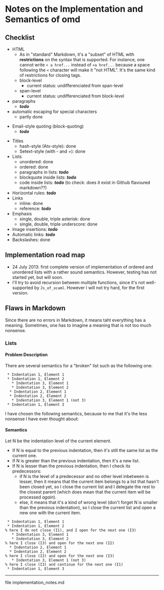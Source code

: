 # Notes on the Implementation and Semantics of omd

## Checklist
 * HTML
   * As in "standard" Markdown, it's a "subset" of HTML with **restrictions** on the syntax that is supported. For instance, one cannot write `< a href...` instead of `<a href...` because a space following the `<` character will make it "not HTML". It's the same kind of restrictions for closing tags.
   * block-level
     * current status: undifferenciated from span-level
   * span-level
     * current status: undifferenciated from block-level
 * paragraphs
   * ***todo***
 * automatic escaping for special characters
   * partly done
 - Email-style quoting  (block-quoting)
   * ***todo***
 * Titles
   * hash-style (Atx-style): done
   - Setext-style (with - and =): done
 * Lists
   * unordered: done
   * ordered: done
   * paragraphs in lists: ***todo***
   * blockquote inside lists: ***todo***
   * code inside lists: ***todo*** (to check: does it exist in Github flavoured markdown??)
 * Horizontal rules: ***todo***
 * Links
   * inline: done
   * reference: ***todo***
 * Emphasis
   * single, double, triple asterisk: done
   * single, double, triple underscore: done
 * Image insertions: ***todo***
 * Automatic links: ***todo***
 * Backslashes: done

## Implementation road map

  * 24 July 2013: first complete version of implementation of ordered and unordered lists with a rather sound semantics. However, testing has not started yet, but will soon.
  * I'll try to avoid recursion between multiple functions, since it's not well-supported by `Js_of_ocaml`. However I will not try hard, for the first version.

## Flaws in Markdown

Since there are no errors in  Markdown, it means taht everything has a
meaning.  Sometimes, one has to imagine a meaning that is not too much
nonsense.


### Lists

#### Problem Description
There are several semantics for a "broken" list such as the following one:
```
 * Indentation 1, Element 1
 * Indentation 1, Element 2
   * Indentation 3, Element 1
   * Indentation 3, Element 2
  * Indentation 2, Element 1
  * Indentation 2, Element 2
   * Indentation 3, Element 1 (not 3)
 * Indentation 1, Element 3
```

I have chosen the following semantics, because to me that it's the less nonsense I have ever thought about:

#### Semantics
Let N be the indentation level of the current element.
- If N is equal to the previous indentation, then it's still the same list as the current one.
- If N is greater than the previous indentation, then it's a new list.
- If N is lesser than the previous indentation, then I check its predecessors: 
  * if N is the level of a predecessor and no other level inbetween is lesser, then it means that the current item belongs to a list that hasn't been closed yet, so I close the current list and I delegate the rest to the closest parent (which does mean that the current item will be processed _again_).
  * else, it means that it's a kind of wrong level (don't forget N is smaller than the previous indentation), so I close the current list and open a new one with the current item.


```
 * Indentation 1, Element 1
 * Indentation 1, Element 2
% here I do not close (I1), and I open for the next one (I3)
   * Indentation 3, Element 1
   * Indentation 3, Element 2
% here I close (I3) and open for the next one (I2)
  * Indentation 2, Element 1
  * Indentation 2, Element 2
% here I close (I2) and open for the next one (I3)
   * Indentation 3, Element 1 (not 3)
% here I close (I3) and continue for the next one (I1)
 * Indentation 1, Element 3
```


-----
file implementation_notes.md